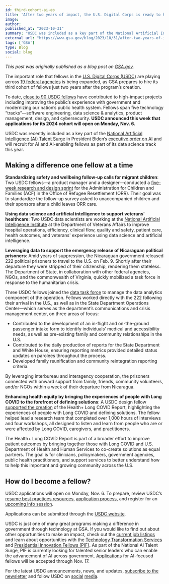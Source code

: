 ```yaml
---
id: third-cohort-ai-eo
title: 'After two years of impact, the U.S. Digital Corps is ready to hire its third cohort'
image: 
author: 
published_at: "2023-10-31"
summary: "USDC was included as a key part of the National Artificial Intelligence (AI) Talent Surge in President Biden’s executive order on AI and will recruit for AI-enabling fellows as part of its data science track this year."
external_url: "https://www.gsa.gov/blog/2023/10/31/after-two-years-of-impact-the-us-digital-corps-is-ready-to-hire-its-third-cohort"
tags: ['GSA']
type: Blog
social: blog
---
```

*This post was originally published as a blog post on [GSA.gov](https://www.gsa.gov/blog/2023/10/31/after-two-years-of-impact-the-us-digital-corps-is-ready-to-hire-its-third-cohort).*

The important role that fellows in the [U.S. Digital Corps (USDC)](https://digitalcorps.gsa.gov/) are playing across [19 federal agencies](https://digitalcorps.gsa.gov/projects/) is being expanded, as GSA prepares to hire its third cohort of fellows just two years after the program’s creation.

To date, [close to 90 USDC fellows](https://digitalcorps.gsa.gov/fellows/) have contributed to high-impact projects including improving the public’s experience with government and modernizing our nation’s public health system. Fellows span five technology “tracks”—software engineering, data science & analytics, product management, design, and cybersecurity. **USDC announced this week that applications for its 2024 cohort will open on Monday, Nov. 6.**

USDC was recently included as a key part of the [National Artificial Intelligence (AI) Talent Surge](https://ai.gov/apply/) in President Biden’s [executive order on AI](https://www.whitehouse.gov/briefing-room/statements-releases/2023/10/30/fact-sheet-president-biden-issues-executive-order-on-safe-secure-and-trustworthy-artificial-intelligence/) and will recruit for AI and AI-enabling fellows as part of its data science track this year.  

## Making a difference one fellow at a time

**Standardizing safety and wellbeing follow-up calls for migrant children**:
Two USDC fellows—a product manager and a designer—conducted a [five-week research and design sprint](https://digitalcorps.gsa.gov/projects/acf-improving-post-release-care-to-migrant-children-and-sponsors/) for the Administration for Children and Families (ACF) in the Office of Refugee Resettlement (ORR). Their goal was to standardize the follow-up survey asked to unaccompanied children and their sponsors after a child leaves ORR care.

**Using data science and artificial intelligence to support veterans' healthcare**:
Two USDC data scientists are working at the [National Artificial Intelligence Institute](https://www.research.va.gov/naii/) at the Department of Veterans Affairs to improve hospital operations, efficiency, clinical flow, quality and safety, patient care, health outcomes, and veterans' experience using data science and artificial intelligence.

**Leveraging data to support the emergency release of Nicaraguan political prisoners**:
Amid years of suppression, the Nicaraguan government released 222 political prisoners to travel to the U.S. on Feb. 9. Shortly after their departure they were stripped of their citizenship, rendering them stateless. The Department of State, in collaboration with other federal agencies, NGOs, and the commonwealth of Virginia, quickly mobilized a task force in response to the humanitarian crisis.

Three USDC fellows joined the [data task force](https://digitalcorps.gsa.gov/projects/state-department-leveraging-data-to-support-the-release-of-222-nicaraguan-political-prisoners/) to manage the data analytics component of the operation. Fellows worked directly with the 222 following their arrival in the U.S., as well as in the State Department Operations Center—which serves as the department’s communications and crisis management center, on three areas of focus:
- Contributed to the development of an in-flight and on-the-ground passenger intake form to identify individuals’ medical and accessibility needs, as well as pre-existing family and community relationships in the U.S.
- Contributed to the daily production of reports for the State Department and White House, ensuring reporting metrics provided detailed status updates on parolees throughout the process.
- Developed family reunification and community reintegration reporting criteria.

By leveraging interbureau and interagency cooperation, the prisoners connected with onward support from family, friends, community volunteers, and/or NGOs within a week of their departure from Nicaragua.

**Enhancing health equity by bringing the experiences of people with Long COVID to the forefront of defining solutions**:
A USDC design fellow [supported the creation](https://digitalcorps.gsa.gov/projects/hhs-enhancing-health-equity-by-bringing-the-experiences-of-people-with-long-covid/) of the Health+ Long COVID Report, highlighting the experiences of people with Long COVID and defining solutions. The fellow helped lead a research team that completed over 1,000 hours of interviews and four workshops, all designed to listen and learn from people who are or were affected by Long COVID, caregivers, and practitioners.

The Health+ Long COVID Report is part of a broader effort to improve patient outcomes by bringing together those with Long COVID and U.S. Department of Health and Human Services to co-create solutions as equal partners. The goal is for clinicians, policymakers, government agencies, public health practitioners, and support services to better understand how to help this important and growing community across the U.S.

## How do I become a fellow?
USDC applications will open on Monday, Nov. 6. To prepare, review USDC’s [resume best practices resources](https://digitalcorps.gsa.gov/blogs/resume-best-practices/), [application process](https://digitalcorps.gsa.gov/process/), and register for an [upcoming info session](https://digitalcorps.gsa.gov/apply/).

Applications can be submitted through the [USDC website](https://digitalcorps.gsa.gov/apply/). 

USDC is just one of many great programs making a difference in government through technology at GSA. If you would like to find out about other opportunities to make an impact, check out the [current job listings](https://www.gsa.gov/about-us/careers-at-gsa) and learn about opportunities with the [Technology Transformation Services](https://join.tts.gsa.gov/) and [Presidential Innovation Fellows (PIF)](https://presidentialinnovationfellows.gov/). As part of the National AI Talent Surge, PIF is currently looking for talented senior leaders who can enable the advancement of AI across government. [Applications](https://presidentialinnovationfellows.gov/apply/) for AI-focused fellows will be accepted through Nov. 17.

For the latest USDC announcements, news, and updates, [subscribe to the newsletter](https://public.govdelivery.com/accounts/USGSATTS/subscriber/new?topic_id=USGSATTS_108) and follow USDC on [social](https://www.linkedin.com/company/74725557/admin/feed/posts/) [media](https://twitter.com/usdigitalcorps).
